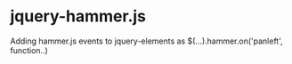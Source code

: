 # jquery-hammer.js
Adding hammer.js events to jquery-elements as $(...).hammer.on('panleft', function..)
